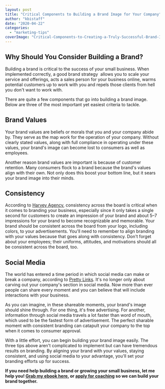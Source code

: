 ```yaml
---
layout: post
title: "Critical Components to Building a Brand Image for Your Company"
author: "kbistaff"
date: "2020-04-22"
categories: 
  - "marketing-tips"
coverImage: "Critical-Components-to-Creating-a-Truly-Successful-Brand-Image-for-Your-Company.jpg"
---
```


## Why Should You Consider Building a Brand?

Building a brand is critical to the success of your small business. When implemented correctly, a good brand strategy  allows you to scale your service and offerings, acts a sales person for your business online, warms potential customers up to work with you and repels those clients from hell you don't want to work with.

There are quite a few components that go into building a brand image. Below are three of the most important yet easiest criteria to tackle.

## Brand Values

Your brand values are beliefs or morals that you and your company abide by. They serve as the map work for the operation of your company. Without clearly stated values, along with full compliance in operating under these values, your brand's image can become lost to consumers as well as employees.

Another reason brand values are important is because of customer retention. Many consumers flock to a brand because the brand's values align with their own. Not only does this boost your bottom line, but it sears your brand image into their minds.

## Consistency

According to [Harvey Agency](https://www.harveyagency.com/), consistency across the board is critical when it comes to branding your business, especially since it only takes a single second for customers to create an impression of your brand and about 5–7 impressions for your brand to become recognizable and memorable. Your brand should be consistent across the board from your logo, including colors, to your advertisements. You'll need to remember to align branding with your values because that goes along with consistency. Don't forget about your employees; their uniforms, attitudes, and motivations should all be consistent across the board, too.

## Social Media

The world has entered a time period in which social media can make or break a company, according to [Pretty Links](https://prettylinks.com/). It's no longer only about carving out your company's section in social media. Now more than ever people can share every moment and you can believe that will include interactions with your business.

As you can imagine, in these shareable moments, your brand's image should shine through. For one thing, it's free advertising. For another, information through social media travels a lot faster than word of mouth, which used to be the fastest form of advertisement. The perfect sharable moment with consistent branding can catapult your company to the top when it comes to consumer approval.

With a little effort, you can begin building your brand image easily. The three tips above aren't complicated to implement but can have tremendous results on branding. By aligning your brand with your values, staying consistent, and using social media to your advantage, you'll set your branding efforts up for success.

**If you need help building a brand or growing your small business, let me help you! [Grab my ebook here](https://ebook.katebagoy.com), or [apply for coaching](https://katebagoy.com/work-with-me) so we can build your brand together.**
